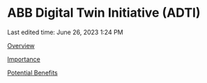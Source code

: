 # ABB Digital Twin Initiative (ADTI)

Last edited time: June 26, 2023 1:24 PM

[Overview](ABB%20Digital%20Twin%20Initiative%20(ADTI)%20fcea214fb5124a979ea0236750baa0e9/Overview%20c299c3bcecc549819e4819cbb7b67cb9.md)

[Importance](ABB%20Digital%20Twin%20Initiative%20(ADTI)%20fcea214fb5124a979ea0236750baa0e9/Importance%20a8376364d25344c39b57f2b3b4b70d2f.md)

[Potential Benefits](ABB%20Digital%20Twin%20Initiative%20(ADTI)%20fcea214fb5124a979ea0236750baa0e9/Potential%20Benefits%201a1016b270054db4888d3059ff5fb491.md)